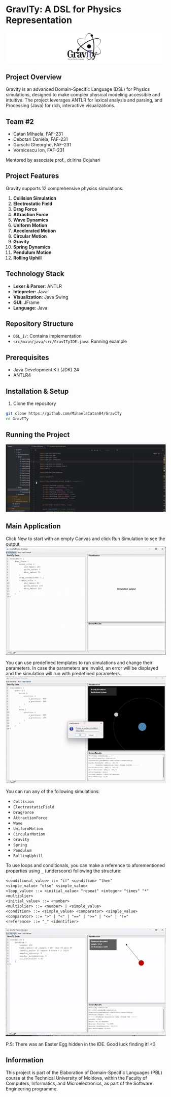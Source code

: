 # GravITy: A DSL for Physics Representation

![Gravity Project Logo](logo_final.png)
## Project Overview

Gravity is an advanced Domain-Specific Language (DSL) for Physics simulations, designed to make complex physical modeling accessible and intuitive. The project leverages ANTLR for lexical analysis and parsing, and Processing (Java) for rich, interactive visualizations.

## Team #2

- Catan Mihaela, FAF-231
- Cebotari Daniela, FAF-231
- Gurschi Gheorghe, FAF-231
- Vornicescu Ion, FAF-231

Mentored by associate prof., dr.Irina Cojuhari

## Project Features

Gravity supports 12 comprehensive physics simulations:

1. **Collision Simulation**
2. **Electrostatic Field**
3. **Drag Force**
4. **Attraction Force**
5. **Wave Dynamics**
6. **Uniform Motion**
7. **Accelerated Motion**
8. **Circular Motion**
9. **Gravity**
10. **Spring Dynamics**
11. **Pendulum Motion**
12. **Rolling Uphill**

## Technology Stack

- **Lexer & Parser**: ANTLR
- **Intepreter:** Java
- **Visualization**: Java Swing
- **GUI**: JFrame
- **Language**: Java

## Repository Structure

- `DSL_I/`: Contains implementation
- `src/main/java/src/GravITyIDE.java`: Running example

## Prerequisites

- Java Development Kit (JDK) 24
- ANTLR4

## Installation & Setup

1. Clone the repository
```bash
git clone https://github.com/MihaelaCatan04/GravITy
cd GravITy
```

## Running the Project
![Run GravITyIDE](/GIFs/gif1.gif)

## Main Application
Click New to start with an empty Canvas and click Run Simulation to see the output.
![Run Simulation](/GIFs/gif2.gif)

You can use predefined templates to run simulations and change their parameters. In case the parameters are invalid, an error will be displayed and the simulation will run with predefined parameters.
![Run Simulation from template](/GIFs/gif3.gif)

You can run any of the following simulations:
- `Collision`
- `ElectrostaticField`
- `DragForce`
- `AttractionForce`
- `Wave`
- `UniformMotion`
- `CircularMotion`
- `Gravity`
- `Spring`
- `Pendulum`
- `RollingUphill`

To use loops and conditionals, you can make a reference to aforementioned properties using `_` (underscore) following the structure:
```
<conditional_value> ::= "if" <condition> "then"
<simple_value> "else" <simple_value>
<loop_value> ::= <initial_value> "repeat" <integer> "times" "*" <multiplier>
<initial_value> ::= <number>
<multiplier> ::= <number> | <simple_value>
<condition> ::= <simple_value> <comparator> <simple_value>
<comparator> ::= ">" | "<" | "==" | ">=" | "<=" | "!="
<reference> ::= "_" <identifier>
```

![Run Simulation with loops and conditionals](/GIFs/gif4.gif)

P.S: There was an Easter Egg hidden in the IDE. Good luck finding it! <3

## Information

This project is part of the Elaboration of Domain-Specific Languages (PBL) course at the Technical University of Moldova, within the Faculty of Computers, Informatics, and Microelectronics, as part of the Software Engineering programme.
